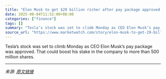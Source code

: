 ```yaml
---
title: "Elon Musk to get $29 billion richer after pay package approved. Tesla’s stock jumps."
date: 2025-08-04T11:52:00+08:00
categories: ["finance"]
tags: []
summary: "Tesla’s stock was set to climb Monday as CEO Elon Musk’s pay package was approved. That could boost his stake in the company to more than 500 million shares."
source_url: "https://www.marketwatch.com/story/elon-musk-to-get-29-billion-richer-as-his-pay-package-is-approved-teslas-stock-jumps-a5c0d979?mod=mw_rss_topstories"
---
```


Tesla’s stock was set to climb Monday as CEO Elon Musk’s pay package was approved. That could boost his stake in the company to more than 500 million shares.

---

*来源: [原文链接](https://www.marketwatch.com/story/elon-musk-to-get-29-billion-richer-as-his-pay-package-is-approved-teslas-stock-jumps-a5c0d979?mod=mw_rss_topstories)*
